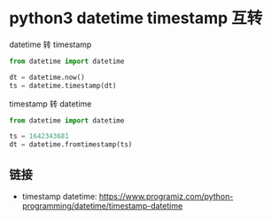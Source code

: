 # python3 datetime timestamp 互转

[//]: <> (python3, datetime, timestamp)

datetime 转 timestamp

```python
from datetime import datetime

dt = datetime.now()
ts = datetime.timestamp(dt)
```

timestamp 转 datetime

```python
from datetime import datetime

ts = 1642343681
dt = datetime.fromtimestamp(ts)
```

## 链接

- timestamp datetime: <https://www.programiz.com/python-programming/datetime/timestamp-datetime>
